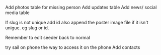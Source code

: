 Add photos table for missing person
Add updates table
Add news/ social media table

If slug is not unique add id
also append the poster image file if it isn't unigue. eg slug or id.

Remember to edit seeder back to normal

try sail on phone the way to access it on the phone 
Add contacts
